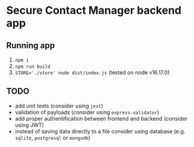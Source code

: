# Secure Contact Manager backend app

## Running app

1. `npm i`
2. `npm run build`
3. `STORE='./store' node dist/index.js` (tested on node v16.17.0)

## TODO

* add unit tests (consider using `jest`)
* validation of payloads (consider using `express-validator`)
* add proper authentification between frontend and backend (consider using JWT)
* instead of saving data directly to a file consider using database (e.g. `sqlite`, `postgresql` or `mongodb`)
